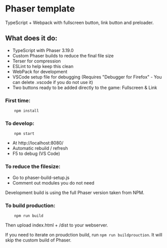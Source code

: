 # Phaser template
TypeScript + Webpack with fullscreen button, link button and preloader.

## What does it do:
* TypeScript with Phaser 3.19.0
* Custom Phaser builds to reduce the final file size
* Terser for compression
* ESLint to help keep this clean
* WebPack for development
* VSCode setup file for debugging (Requires "Debugger for Firefox" - You can delete .vscode if you do not use it)
* Two buttons ready to be added directly to the game: Fullscreen & Link

### First time:
```
    npm install
```

### To develop:
```
    npm start
```

* At http://localhost:8080/
* Automatic rebuild / refresh
* F5 to debug (VS Code)

### To reduce the filesize:
* Go to phaser-build-setup.js
* Comment out modules you do not need

Development build is using the full Phaser version taken from NPM.

### To build production:
```
    npm run build
```
Then upload index.html + /dist to your webserver.


If you need to iterate on proudction build, run `npm run buildprouction`. It will skip the custom build of Phaser.





